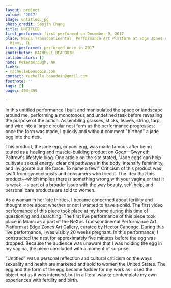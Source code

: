 ```yaml
---
layout: project
volume: '2017'
image: untitled.jpg
photo_credit: Soojin Chang
title: UNTITLED
first_performed: first performed on December 9, 2017
place: Nexus Transcontinental  Performance Art Platform at Edge Zones Art Gallery,
  Miami, FL
times_performed: performed once in 2017
contributor: RACHELLE BEAUDOIN
collaborators: []
home: Peterborough, NH
links:
- rachellebeaudoin.com
contact: rachelle.beaudoin@gmail.com
footnote: ''
tags: []
pages: 494-495

---
```


In this untitled performance I built and manipulated the space or landscape around me, performing a monotonous and undefined task before revealing the purpose of the action. Assembling grasses, sticks, leaves, string, tarp, and wire into a large circular nest form as the performance progresses; once the form was made, I quickly and without comment "birthed" a jade egg into the nest.

This product, the jade egg, or yoni egg, was made famous after being touted as a healing and muscle-building product on _Goop_—Gwyneth Paltrow's lifestyle blog. One article on the site stated, "Jade eggs can help cultivate sexual energy, clear chi pathways in the body, intensify femininity, and invigorate our life force. To name a few!" Criticism of this product was swift from gynecologists and consumers who tried it. The idea that this product—which implies there is something wrong with your vagina or that it is weak—is part of a broader issue with the way beauty, self-help, and personal care products are sold to women.

As a woman in her late thirties, I became concerned about fertility and thought more about whether or not I wanted to have a child. The first video performance of this piece took place at my home during this time of questioning and searching. The first live performance of this piece took place in Miami as a part of the NeXus Transcontinental Performance Art Platform at Edge Zones Art Gallery, curated by Hector Canonge. During this live performance, I was visibly 20 weeks pregnant. In this performance, I constructed the nest for approximately five minutes before the egg was dropped. Because the audience was unaware that I was holding the egg in my vagina, the piece concluded with a moment of surprise.

"Untitled" was a personal reflection and cultural criticism on the ways sexuality and health are marketed and sold to women the United States. The egg and the form of the egg became fodder for my work as I used the object not as it was intended, but in a literal way to contemplate my own experiences with fertility and birth.
